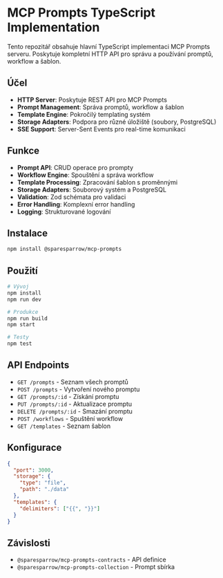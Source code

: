# MCP Prompts TypeScript Implementation

Tento repozitář obsahuje hlavní TypeScript implementaci MCP Prompts serveru. Poskytuje kompletní HTTP API pro správu a používání promptů, workflow a šablon.

## Účel

- **HTTP Server**: Poskytuje REST API pro MCP Prompts
- **Prompt Management**: Správa promptů, workflow a šablon
- **Template Engine**: Pokročilý templating systém
- **Storage Adapters**: Podpora pro různé úložiště (soubory, PostgreSQL)
- **SSE Support**: Server-Sent Events pro real-time komunikaci

## Funkce

- **Prompt API**: CRUD operace pro prompty
- **Workflow Engine**: Spouštění a správa workflow
- **Template Processing**: Zpracování šablon s proměnnými
- **Storage Adapters**: Souborový systém a PostgreSQL
- **Validation**: Zod schémata pro validaci
- **Error Handling**: Komplexní error handling
- **Logging**: Strukturované logování

## Instalace

```bash
npm install @sparesparrow/mcp-prompts
```

## Použití

```bash
# Vývoj
npm install
npm run dev

# Produkce
npm run build
npm start

# Testy
npm test
```

## API Endpoints

- `GET /prompts` - Seznam všech promptů
- `POST /prompts` - Vytvoření nového promptu
- `GET /prompts/:id` - Získání promptu
- `PUT /prompts/:id` - Aktualizace promptu
- `DELETE /prompts/:id` - Smazání promptu
- `POST /workflows` - Spuštění workflow
- `GET /templates` - Seznam šablon

## Konfigurace

```json
{
  "port": 3000,
  "storage": {
    "type": "file",
    "path": "./data"
  },
  "templates": {
    "delimiters": ["{{", "}}"]
  }
}
```

## Závislosti

- `@sparesparrow/mcp-prompts-contracts` - API definice
- `@sparesparrow/mcp-prompts-collection` - Prompt sbírka

